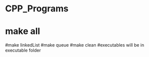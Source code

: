 # CPP_Programs
# make all
#make linkedList
#make queue
#make clean
#executables will be in executable folder
